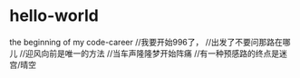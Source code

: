 # hello-world
the beginning of my code-career
//我要开始996了，
//出发了不要问那路在哪儿
//迎风向前是唯一的方法
//当车声隆隆梦开始阵痛
//有一种预感路的终点是迷宫/晴空
